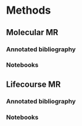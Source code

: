 # Methods

## Molecular MR

### Annotated bibliography

### Notebooks

## Lifecourse MR

### Annotated bibliography

### Notebooks
